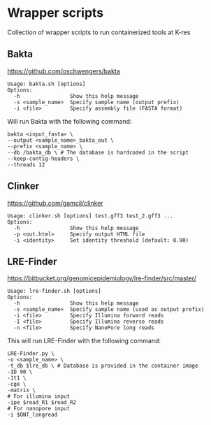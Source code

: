 # Wrapper scripts
Collection of wrapper scripts to run containerized tools at K-res


## Bakta
https://github.com/oschwengers/bakta

```
Usage: bakta.sh [options]
Options:
  -h                Show this help message
  -s <sample_name>  Specify sample name (output prefix)
  -i <file>         Specify assembly file (FASTA format)
```
Will run Bakta with the following command:
```
bakta <input_fasta> \
--output <sample_name>_bakta_out \
--prefix <sample_name> \
--db /bakta_db \ # The database is hardcoded in the script
--keep-contig-headers \
--threads 12
```

## Clinker 
https://github.com/gamcil/clinker

```
Usage: clinker.sh [options] test.gff3 test_2.gff3 ...
Options:
  -h                Show this help message
  -p <out.html>     Specify output HTML file
  -i <identity>     Set identity threshold (default: 0.90)
```


## LRE-Finder
https://bitbucket.org/genomicepidemiology/lre-finder/src/master/
```
Usage: lre-finder.sh [options]
Options:
  -h                Show this help message
  -s <sample_name>  Specify sample name (used as output prefix)
  -i <file>         Specify Illumina forward reads
  -I <file>         Specify Illumina reverse reads
  -n <file>         Specify NanoPore long reads
```

This will run LRE-Finder with the following command:
```
LRE-Finder.py \
-o <sample_name> \
-t_db $lre_db \ # Database is provided in the container image
-ID 90 \
-1t1 \
-cge \
-matrix \
# For illumina input
-ipe $read_R1 $read_R2
# For nanopore input
-i $ONT_longread
```

